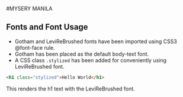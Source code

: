 #MYSERY MANILA

Fonts and Font Usage
-------
* Gotham and LeviReBrushed fonts have been imported using CSS3 @font-face rule.
* Gotham has been placed as the default body-text font.
* A CSS class `.stylized` has been added for conveniently using LeviReBrushed font.

```html
<h1 class="stylized">Hello World</h1>
```
This renders the h1 text with the LeviReBrushed font.
